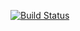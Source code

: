 [![Build Status](https://travis-ci.org/AbigayleQuintana/lab5.svg?branch=master)](https://travis-ci.org/AbigayleQuintana/lab5)
